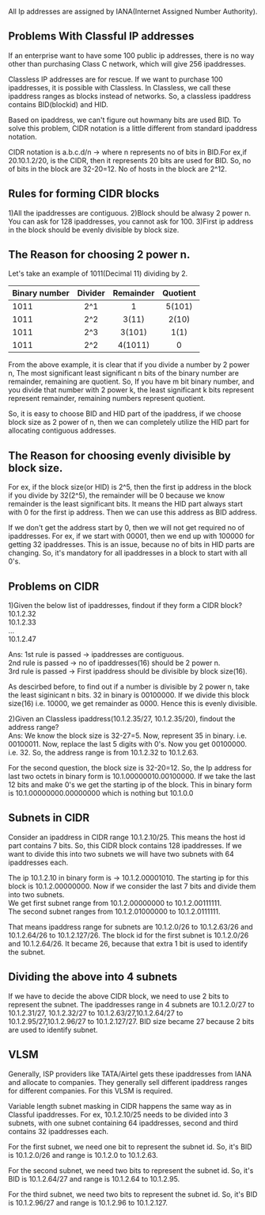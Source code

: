 All Ip addresses are assigned by IANA(Internet Assigned Number Authority).

Problems With Classful IP addresses
-----------------------------------
If an enterprise want to have some 100 public ip addresses, there is no way other than purchasing Class C network, which will give 256 ipaddresses.

Classless IP addresses are for rescue. If we want to purchase 100 ipaddresses, it is possible with Classless. In Classless, we call these ipaddress ranges as blocks instead of networks. So, a classless ipaddress contains BID(blockid) and HID. 

Based on ipaddress, we can't figure out howmany bits are used BID. To solve this problem, CIDR notation is a little different from standard ipaddress notation.

CIDR notation is a.b.c.d/n -> where n represents no of bits in BID.For ex,if 20.10.1.2/20, is the CIDR, then it represents 20 bits are used for BID. So, no of bits in the block are 32-20=12. No of hosts in the block are 2^12.

Rules for forming CIDR blocks
-----------------------------
1)All the ipaddresses are contiguous.
2)Block should be alwasy 2 power n. You can ask for 128 ipaddresses, you cannot ask for 100.
3)First ip address in the block should be evenly divisible by block size.

The Reason for choosing 2 power n.
----------------------------------
Let's take an example of 1011(Decimal 11) dividing by 2.


|Binary number	| Divider	    | Remainder		  |Quotient		   |
|---------------|:-------------:|:---------------:|:--------------:|
|1011	 	 	|2^1    		|1   		      |5(101)		   |
|1011  			|2^2    		|3(11)	   		  |2(10)		   |
|1011  			|2^3    		|3(101)	   		  |1(1)			   |
|1011  			|2^2    		|4(1011)   		  |0			   |

From the above example, it is clear that if you divide a number by 2 power n, The most significant least significant n bits of the binary number are remainder, remaining are quotient. So, If you have m bit binary number, and you divide that number with 2 power k, the least significant k bits represent represent remainder, remaining numbers represent quotient.

So, it is easy to choose BID and HID part of the ipaddress, if we choose block size as 2 power of n, then we can completely utilize the HID part for allocating contiguous addresses.

The Reason for choosing evenly divisible by block size.
-------------------------------------------------------
For ex, if the block size(or HID) is 2^5, then the first ip address in the block if you divide by 32(2^5), the remainder will be 0 because we know remainder is the least significant bits. It means the HID part always start with 0 for the first ip address. Then we can use this address as BID address. 

If we don't get the address start by 0, then we will not get required no of ipaddresses. For ex, if we start with 00001, then we end up with 100000 for getting 32 ipaddresses. This is an issue, because no of bits in HID parts are changing. So, it's mandatory for all ipaddresses in a block to start with all 0's.

Problems on CIDR
----------------
1)Given the below list of ipaddresses, findout if they form a CIDR block?<br>
10.1.2.32<br>
10.1.2.33<br>
...<br>
10.1.2.47

Ans: 
1st rule is passed -> ipaddresses are contiguous.<br>
2nd rule is passed -> no of ipaddresses(16) should be 2 power n. <br>
3rd rule is passed -> First ipaddress should be divisible by block size(16).<br>

As descirbed before, to find out if a number is divisible by 2 power n, take the least siginicant n bits. 32 in binary is 00100000. If we divide this block size(16) i.e. 10000, we get remainder as 0000. Hence this is evenly divisible.

2)Given an Classless ipaddress(10.1.2.35/27, 10.1.2.35/20), findout the address range?<br>
Ans: We know the block size is 32-27=5. Now, represent 35 in binary. i.e. 00100011. Now, replace the last 5 digits with 0's. Now you get 00100000. i.e. 32. So, the address range is from 10.1.2.32 to 10.1.2.63.

For the second question, the block size is 32-20=12. So, the Ip address for last two octets in binary form is 10.1.00000010.00100000. If we take the last 12 bits and make 0's we get the starting ip of the block. This in binary form is 10.1.00000000.00000000 which is nothing but 10.1.0.0

Subnets in CIDR
---------------
Consider an ipaddress in CIDR range 10.1.2.10/25. This means the host id part contains 7 bits. So, this CIDR block contains 128 ipaddresses. If we want to divide this into two subnets we will have two subnets with 64 ipaddresses each.

The ip 10.1.2.10 in binary form is -> 10.1.2.00001010. The starting ip for this block is 10.1.2.00000000. Now if we consider the last 7 bits and divide them into two subnets.<br> We get first subnet range from 10.1.2.00000000 to 10.1.2.00111111. <br>
The second subnet ranges from 10.1.2.01000000 to 10.1.2.0111111. 

That means ipaddress range for subnets are 10.1.2.0/26 to 10.1.2.63/26 and 10.1.2.64/26 to 10.1.2.127/26. The block id for the first subnet is 10.1.2.0/26 and 10.1.2.64/26. It became 26, because that extra 1 bit is used to identify the subnet.

Dividing the above into 4 subnets
---------------------------------
If we have to decide the above CIDR block, we need to use 2 bits to represent the subnet. The ipaddresses range in 4 subnets are 10.1.2.0/27 to 10.1.2.31/27, 10.1.2.32/27 to 10.1.2.63/27,10.1.2.64/27 to 10.1.2.95/27,10.1.2.96/27 to 10.1.2.127/27. BID size became 27 because 2 bits are used to identify subnet.

VLSM
----
Generally, ISP providers like TATA/Airtel gets these ipaddresses from IANA and allocate to companies. They generally sell different ipaddress ranges for different companies. For this VLSM is required.

Variable length subnet masking in CIDR happens the same way as in Classful ipaddresses.
For ex, 10.1.2.10/25 needs to be divided into 3 subnets, with one subnet containing 64 ipaddresses, second and third contains 32 ipaddresses each. 

For the first subnet, we need one bit to represent the subnet id. So, it's BID is 10.1.2.0/26 and range is 10.1.2.0 to 10.1.2.63.

For the second subnet, we need two bits to represent the subnet id. So, it's BID is 
10.1.2.64/27 and range is 10.1.2.64 to 10.1.2.95.

For the third subnet, we need two bits to represent the subnet id. So, it's BID is 
10.1.2.96/27 and range is 10.1.2.96 to 10.1.2.127.



